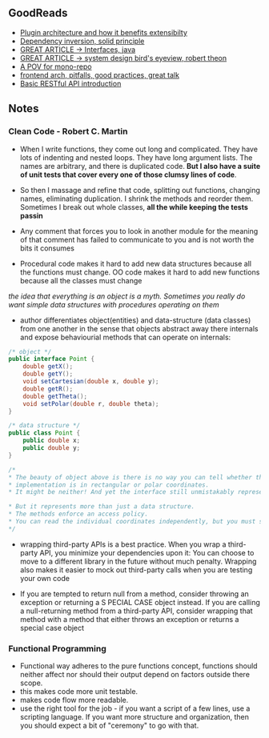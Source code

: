 ## GoodReads

* [Plugin architecture and how it benefits extensibilty](https://softwareengineering.stackexchange.com/a/163654)
* [Dependency inversion, solid principle](https://medium.com/@kedren.villena/simplifying-dependency-inversion-principle-dip-59228122649a)
* [GREAT ARTICLE -> Interfaces, java](https://dev.to/gaurang847/do-you-really-understand-interfaces-1g7l)
* [GREAT ARTICLE -> system design bird's eyeview, robert theon](https://robertheaton.com/2020/04/06/systems-design-for-advanced-beginners/)
* [A POV for mono-repo](https://danluu.com/monorepo/)
* [frontend arch, pitfalls, good practices, great talk](https://www.youtube.com/watch?v=zDPLs9TPDYk&t=13191s)
* [Basic RESTful API introduction](https://www.ibm.com/cloud/learn/rest-apis)


## Notes

### Clean Code - Robert C. Martin

*  When I write functions, they come out long and complicated. They have lots of
indenting and nested loops. They have long argument lists. The names are arbitrary, and there is duplicated code. **But I also have a suite of unit tests that cover every one of those clumsy lines of code**. 
* So then I massage and refine that code, splitting out functions, changing names, eliminating duplication. I shrink the methods and reorder them. Sometimes I break out whole classes, **all the while keeping the tests passin**

* Any comment that forces you to look in another module for the meaning of that comment has failed to communicate to you and is not worth the bits it consumes

* Procedural code makes it hard to add new data structures because all the functions must
change. OO code makes it hard to add new functions because all the classes must change

*the idea that everything is an object  is a myth. Sometimes you really do want simple data structures with procedures operating on them*

* author differentiates object(entities) and data-structure (data classes) from one another in the sense that objects abstract away there internals and expose behaviourial methods that can operate on internals:

```java
/* object */
public interface Point {
	double getX();
	double getY();
	void setCartesian(double x, double y);
	double getR();
	double getTheta();
	void setPolar(double r, double theta);
}

/* data structure */
public class Point {
	public double x;
	public double y;
}

/*
* The beauty of object above is there is no way you can tell whether the
* implementation is in rectangular or polar coordinates.
* It might be neither! And yet the interface still unmistakably represents a data structure.

* But it represents more than just a data structure.
* The methods enforce an access policy.
* You can read the individual coordinates independently, but you must set the coordinates together as an atomic operation
*/
```

* wrapping third-party APIs is a best practice. When you wrap a third-party API, you minimize your dependencies upon it: You can choose to move to a different library in the future without much penalty. Wrapping also makes it easier to mock out third-party calls when you are testing your own code

* If you are tempted to return null from a method, consider throwing an exception or returning a S PECIAL CASE object instead. If you are calling a null-returning method from a third-party API, consider wrapping that method with a method that either throws an exception or returns a special case object


### Functional Programming
* Functional way adheres to the pure functions concept, functions should neither affect nor should their output depend on factors outside there scope.
* this makes code more unit testable.
* makes code flow more readable.
* use the right tool for the job - if you want a script of a few lines, use a scripting language. If you want more structure and organization, then you should expect a bit of "ceremony" to go with that.
